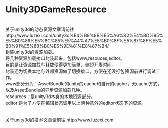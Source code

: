 Unity3DGameResource
===================
<br>
关于unity3d的动态资源文章请前往 http://www.luzexi.com/unity3d%E4%B9%8B%E5%A6%82%E4%BD%95%E5%B0%86%E5%8C%85%E5%A4%A7%E5%B0%8F%E5%87%8F%E5%B0%91%E5%88%B0%E6%9E%81%E8%87%B4/<br>
封装unity3d的资源加载。<br>
将几种资源加载接口封装起来，包括www,resouces,editor。<br>
目的是让资源加载与释放便得更加简单，缩短开发时间。<br>
封装还为切换本地与外部资源做了切换接口，方便在还没打包资源前进行调试工作。<br>
www部分分为：AssetBundle的unity的cache和自行的cache，无cache方式，以及AssetBundle的异步资源加载几种。<br>
resources：是unity3d本身的本地资源部分。<br>
editor:是为了方便在编辑状态调用以上两种意外的editor状态下的资源。<br>
<br>
<br>
关于unity3d的技术文章请前往 http://www.luzexi.com

